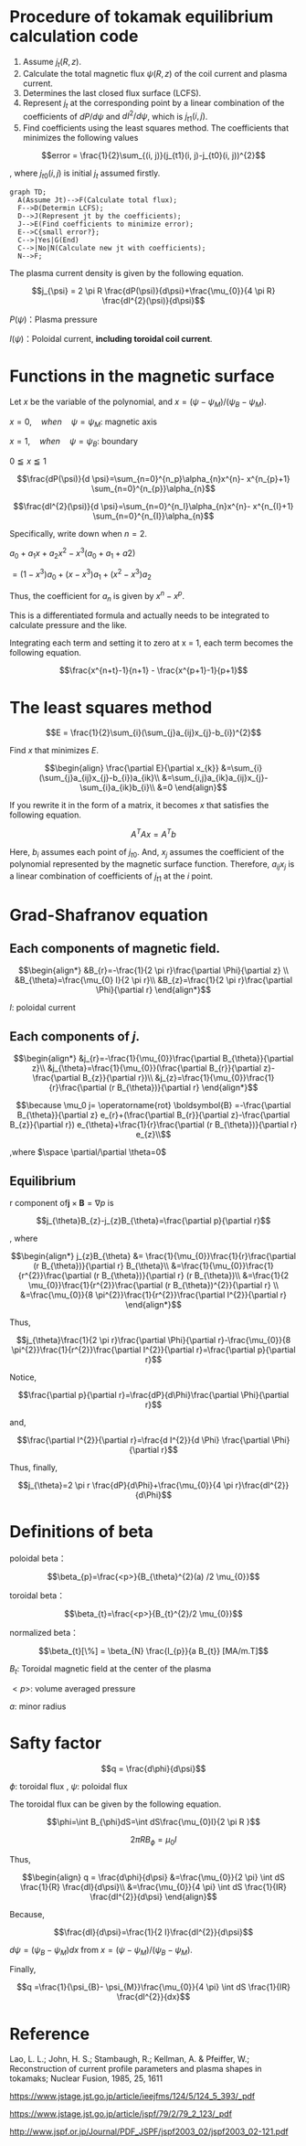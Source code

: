 # Procedure of tokamak equilibrium calculation code

1. Assume $`j_{t}(R, z)`$.
1. Calculate the total magnetic flux $`\psi (R, z)`$ of the coil current and plasma current.
1. Determines the last closed flux surface (LCFS).
1. Represent $`j_{t}`$ at the corresponding point by a linear combination of the coefficients of $`dP/d \psi`$ and $`dI^ {2}/d \psi `$, which is $`j_{t1} (i, j)`$.
1. Find coefficients using the least squares method. The coefficients that minimizes the following values

```math
error = \frac{1}{2}\sum_{(i, j)}(j_{t1}(i, j)-j_{t0}(i, j))^{2}
```
, where $`j_{t0} (i, j)`$ is initial $`j_{t}`$ assumed firstly.



```mermaid
graph TD;
  A(Assume Jt)-->F(Calculate total flux);
  F-->D(Determin LCFS);
  D-->J(Represent jt by the coefficients);
  J-->E(Find coefficients to minimize error);
  E-->C{small error?};
  C-->|Yes|G(End)
  C-->|No|N(Calculate new jt with coefficients);  
  N-->F;
```
The plasma current density is given by the following equation.

```math
j_{\psi} = 2 \pi R \frac{dP(\psi)}{d\psi}+\frac{\mu_{0}}{4 \pi R} \frac{dI^{2}(\psi)}{d\psi}
```

$`P(\psi)`$：Plasma pressure

$`I(\psi)`$：Poloidal current, **including toroidal coil current**.
# Functions in the magnetic surface

Let $`x`$ be the variable of the polynomial, and $`x = (\psi- \psi_ {M}) / (\psi_{B}- \psi_{M})`$.

$`x =0,\quad when\quad\psi = \psi_{M}`$: magnetic axis

$`x =1,\quad when\quad\psi = \psi_{B} `$: boundary

$` 0 \leqq x \leqq 1`$

```math
\frac{dP(\psi)}{d \psi}=\sum_{n=0}^{n_p}\alpha_{n}x^{n}- x^{n_{p}+1} \sum_{n=0}^{n_{p}}\alpha_{n}
```

```math
\frac{dI^{2}(\psi)}{d \psi}=\sum_{n=0}^{n_I}\alpha_{n}x^{n}- x^{n_{I}+1} \sum_{n=0}^{n_{I}}\alpha_{n}
```

Specifically, write down when $`n=2`$.

$`a_{0}+a_{1} x+a_{2}x^{2} -x^{3}(a_{0}+a_{1}+a{2})`$

$`=(1-x^{3})a_{0}+(x-x^{3})a_{1}+(x^{2}-x^{3})a_{2}`$

Thus, the coefficient for $`a_{n}`$ is given by $`x^{n}-x^{p}`$.


This is a differentiated formula and actually needs to be integrated to calculate pressure and the like.

Integrating each term and setting it to zero at x = 1, each term becomes the following equation.

```math
\frac{x^{n+t}-1}{n+1} - \frac{x^{p+1}-1}{p+1}
```

# The least squares method

```math
E = \frac{1}{2}\sum_{i}(\sum_{j}a_{ij}x_{j}-b_{i})^{2}
```
Find $`x`$ that minimizes $`E`$.

```math
\begin{align}
\frac{\partial E}{\partial x_{k}}
&=\sum_{i}(\sum_{j}a_{ij}x_{j}-b_{i})a_{ik}\\
&=\sum_{i,j}a_{ik}a_{ij}x_{j}-\sum_{i}a_{ik}b_{i}\\
&=0
\end{align}
```
If you rewrite it in the form of a matrix, it becomes $`x`$ that satisfies the following equation.
```math
A^{T}Ax=A^{T}b
```

Here, $`b_{i}`$ assumes each point of $`j_{t0}`$. And, $`x_ {j}`$ assumes the coefficient of the polynomial represented by the magnetic surface function.
Therefore, $`a_{ij} x_{j}`$ is a linear combination of coefficients of $`j_{t1}`$ at the $`i`$ point.

# Grad-Shafranov equation
## Each components of magnetic field.

```math
\begin{align*}
&B_{r}=-\frac{1}{2 \pi r}\frac{\partial \Phi}{\partial z} \\ 
&B_{\theta}=\frac{\mu_{0} I}{2 \pi r}\\
&B_{z}=\frac{1}{2 \pi r}\frac{\partial \Phi}{\partial r} 
\end{align*}
```
$`I`$: poloidal current

## Each components of $`j`$.
```math
\begin{align*}
&j_{r}=-\frac{1}{\mu_{0}}\frac{\partial B_{\theta}}{\partial z}\\
&j_{\theta}=\frac{1}{\mu_{0}}(\frac{\partial B_{r}}{\partial z}-\frac{\partial B_{z}}{\partial r})\\
&j_{z}=\frac{1}{\mu_{0}}\frac{1}{r}\frac{\partial (r B_{\theta})}{\partial r}
\end{align*}
```

```math
\because \mu_0 j= \operatorname{rot} \boldsymbol{B}
=-\frac{\partial B_{\theta}}{\partial z} e_{r}+(\frac{\partial B_{r}}{\partial z}-\frac{\partial B_{z}}{\partial r}) e_{\theta}+\frac{1}{r}\frac{\partial (r B_{\theta})}{\partial r} e_{z}\\
```
,where $`\space \partial/\partial \theta=0`$

## Equilibrium

r component of$`\boldsymbol{j}\times\boldsymbol{B}=\nabla p`$ is

```math
j_{\theta}B_{z}-j_{z}B_{\theta}=\frac{\partial p}{\partial r}
```
, where
```math
\begin{align*}
j_{z}B_{\theta} &= 
\frac{1}{\mu_{0}}\frac{1}{r}\frac{\partial (r B_{\theta})}{\partial r} B_{\theta}\\
&=\frac{1}{\mu_{0}}\frac{1}{r^{2}}\frac{\partial (r B_{\theta})}{\partial r} (r B_{\theta})\\
&=\frac{1}{2 \mu_{0}}\frac{1}{r^{2}}\frac{\partial (r B_{\theta})^{2}}{\partial r} \\
&=\frac{\mu_{0}}{8 \pi^{2}}\frac{1}{r^{2}}\frac{\partial I^{2}}{\partial r}
\end{align*}
```
Thus, 

```math
j_{\theta}\frac{1}{2 \pi r}\frac{\partial \Phi}{\partial r}-\frac{\mu_{0}}{8 \pi^{2}}\frac{1}{r^{2}}\frac{\partial I^{2}}{\partial r}=\frac{\partial p}{\partial r}
```
Notice, 
```math
\frac{\partial p}{\partial r}=\frac{dP}{d\Phi}\frac{\partial \Phi}{\partial r}
```
and,

```math
\frac{\partial I^{2}}{\partial r}=\frac{d I^{2}}{d \Phi} \frac{\partial \Phi}{\partial r}
```

Thus, finally,
```math
j_{\theta}=2 \pi r \frac{dP}{d\Phi}+\frac{\mu_{0}}{4 \pi r}\frac{dI^{2}}{d\Phi}
```


# Definitions of beta
poloidal beta：

```math
\beta_{p}=\frac{<p>}{B_{\theta}^{2}(a) /2 \mu_{0}}
```


toroidal beta：

```math
\beta_{t}=\frac{<p>}{B_{t}^{2}/2 \mu_{0}}
```

normalized beta：

```math
\beta_{t}[\%] = \beta_{N} \frac{I_{p}}{a B_{t}} [MA/m.T]
```

$`B_{t}`$: Toroidal magnetic field at the center of the plasma

$`<p>`$: volume averaged pressure

$`a`$: minor radius

# Safty factor

```math
q = \frac{d\phi}{d\psi}
```
$`\phi`$: toroidal flux , $`\psi`$: poloidal flux

The toroidal flux can be given by the following equation.
```math
\phi=\int B_{\phi}dS=\int dS\frac{\mu_{0}I}{2 \pi R }
```
```math
2 \pi R B_{\phi}=\mu_{0}I
```
Thus, 

```math
\begin{align}
q = \frac{d\phi}{d\psi}
&=\frac{\mu_{0}}{2 \pi} \int dS \frac{1}{R} \frac{dI}{d\psi}\\
&=\frac{\mu_{0}}{4 \pi} \int dS \frac{1}{IR} \frac{dI^{2}}{d\psi}
\end{align}
```
Because, 
```math
\frac{dI}{d\psi}=\frac{1}{2 I}\frac{dI^{2}}{d\psi}
```

$`d\psi = (\psi_{B}- \psi_{M}) dx`$ from $`x = (\psi- \psi_ {M}) / (\psi_{B}- \psi_{M})`$.

Finally, 

```math
q =\frac{1}{\psi_{B}- \psi_{M}}\frac{\mu_{0}}{4 \pi} \int dS \frac{1}{IR} \frac{dI^{2}}{dx}
```

# Reference
Lao, L. L.; John, H. S.; Stambaugh, R.; Kellman, A. & Pfeiffer, W.; Reconstruction of current profile parameters and plasma shapes in tokamaks; Nuclear Fusion, 1985, 25, 1611

https://www.jstage.jst.go.jp/article/ieejfms/124/5/124_5_393/_pdf

https://www.jstage.jst.go.jp/article/jspf/79/2/79_2_123/_pdf

http://www.jspf.or.jp/Journal/PDF_JSPF/jspf2003_02/jspf2003_02-121.pdf